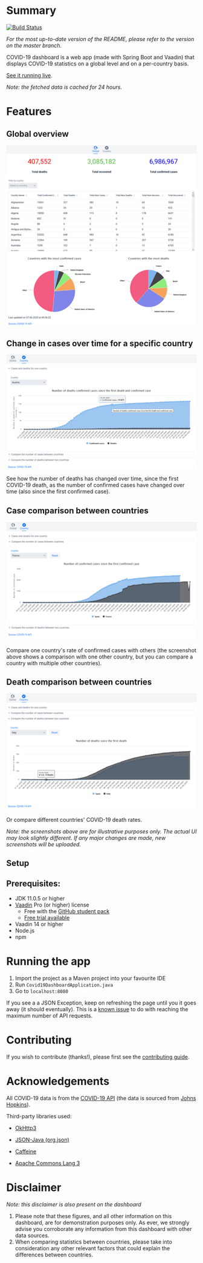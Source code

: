 # Summary

[![Build Status](https://travis-ci.com/knjk04/COVID-19-dashboard.svg?branch=master)](https://travis-ci.com/knjk04/COVID-19-dashboard)

*For the most up-to-date version of the README, please refer to the version on the master branch.*

COVID-19 dashboard is a web app (made with Spring Boot and Vaadin) that displays COVID-19 statistics on a global level 
and on a per-country basis. 

[See it running live](https://covid19dashboardstats.herokuapp.com/).

*Note: the fetched data is cached for 24 hours.*

# Features

## Global overview

![Global dashboard](/media/global_dashboard.png)

## Change in cases over time for a specific country

![Country dashboard](/media/cases_and_deaths_one_country.png)

See how the number of deaths has changed over time, since the first COVID-19 death, as the number of confirmed cases
have changed over time (also since the first confirmed case).

## Case comparison between countries

![Case comparison](/media/cases_comparison.png)

Compare one country's rate of confirmed cases with others (the screenshot above shows a comparison with
one other country, but you can compare a country with multiple other countries).

## Death comparison between countries

![Death comparison](/media/deaths_comparison.png)

Or compare different countries' COVID-19 death rates.

*Note: the screenshots above are for illustrative purposes only. The actual UI may look slightly different. 
If any major changes are made, new screenshots will be uploaded.*

## Setup

## Prerequisites:

- JDK 11.0.5 or higher
- [Vaadin](https://vaadin.com/) Pro (or higher) license 
    - Free with the [GitHub student pack](https://education.github.com/pack)
    - [Free trial available](https://vaadin.com/pricing)
- Vaadin 14 or higher
- Node.js
- npm

# Running the app

1. Import the project as a Maven project into your favourite IDE
2. Run `Covid19DashboardApplication.java`
2. Go to `localhost:8080`

If you see a a JSON Exception, keep on refreshing the page until you it goes away (it should eventually). This is a [known issue](https://github.com/knjk04/COVID-19-dashboard/issues/5) to do with reaching the maximum number of API requests.

# Contributing

If you wish to contribute (thanks!), please first see the [contributing guide](https://github.com/knjk04/COVID-19-dashboard/blob/master/CONTRIBUTING.md).

# Acknowledgements

All COVID-19 data is from the [COVID-19 API](https://covid19api.com/) (the data is sourced from [Johns Hopkins](https://github.com/CSSEGISandData/COVID-19)).

Third-party libraries used:

- [OkHttp3](https://square.github.io/okhttp/)

- [JSON-Java (org.json)](https://github.com/stleary/JSON-java)

- [Caffeine](https://github.com/ben-manes/caffeine)

- [Apache Commons Lang 3](https://commons.apache.org/proper/commons-lang/)

# Disclaimer

*Note: this disclaimer is also present on the dashboard*

1. Please note that these figures, and all other information on this dashboard, are for demonstration purposes only. As ever, we strongly advise you corroborate any information from this dashboard with other data sources.
2. When comparing statistics between countries, please take into consideration any other relevant factors that could explain the differences between countries.
